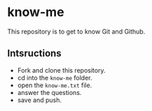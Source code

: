 # know-me
This repository is to get to know Git and Github.

## Intsructions 
- Fork and clone this repository.
- cd into the `know-me` folder.
- open the `know-me.txt` file.
- answer the questions.
- save and push.
